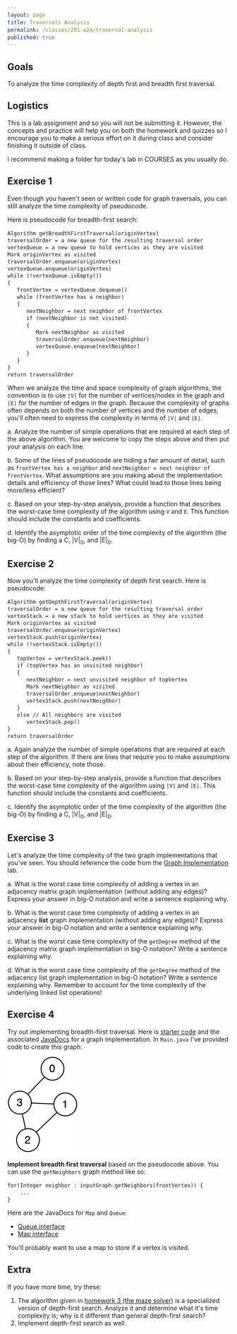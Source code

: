 ```yaml
---
layout: page
title: Traversals Analysis
permalink: /classes/201-w24/traversal-analysis
published: true
---
```


## Goals
To analyze the time complexity of depth first and breadth first traversal.

## Logistics
This is a lab assignment and so you will not be submitting it.
However, the concepts and practice will help you on both the homework and quizzes so I encourage you to make a serious effort on it during class and consider finishing it outside of class.

I recommend making a folder for today's lab in COURSES as you usually do.

## Exercise 1
Even though you haven't seen or written code for graph traversals, you can still analyze the time complexity of pseudocode.

Here is pseudocode for breadth-first search:

```
Algorithm getBreadthFirstTraversal(originVertex)
traversalOrder = a new queue for the resulting traversal order
vertexQueue = a new queue to hold vertices as they are visited
Mark originVertex as visited
traversalOrder.enqueue(originVertex)
vertexQueue.enqueue(originVertex)
while (!vertexQueue.isEmpty())
{
   frontVertex = vertexQueue.dequeue()
   while (frontVertex has a neighbor)
   {
      nextNeighbor = next neighbor of frontVertex
      if (nextNeighbor is not visited)
      {
         Mark nextNeighbor as visited
         traversalOrder.enqueue(nextNeighbor)
         vertexQueue.enqueue(nextNeighbor)
      }
   }
}
return traversalOrder
```

When we analyze the time and space complexity of graph algorithms, the convention is to use `|V|` for the number of vertices/nodes in the graph and `|E|` for the number of edges in the graph.
Because the complexity of graphs often depends on both the number of vertices and the number of edges, you'll often need to express the complexity in terms of `|V|` and `|E|`. 

a. Analyze the number of simple operations that are required at each step of the above algorithm. You are welcome to copy the steps above and then put your analysis on each line. 

b. Some of the lines of pseudocode are hiding a fair amount of detail, such as `frontVertex has a neighbor` and `nextNeighbor = next neighbor of frontVertex`. What assumptions are you making about the implementation details and efficiency of those lines? What could lead to those lines being more/less efficient?

c. Based on your step-by-step analysis, provide a function that describes the worst-case time complexity of the algorithm using `V` and `E`. This function should include the constants and coefficients. 

d. Identify the asymptotic order of the time complexity of the algorithm (the big-O) by finding a C,  |V|<sub>0</sub>, and |E|<sub>0</sub>.


## Exercise 2
Now you'll analyze the time complexity of depth first search.
Here is pseudocode:

```
Algorithm getDepthFirstTraversal(originVertex)
traversalOrder = a new queue for the resulting traversal order
vertexStack = a new stack to hold vertices as they are visited
Mark originVertex as visited
traversalOrder.enqueue(originVertex)
vertexStack.push(originVertex)
while (!vertexStack.isEmpty())
{
   topVertex = vertexStack.peek()
   if (topVertex has an unvisited neighbor)
   {
      nextNeighbor = next unvisited neighbor of topVertex
      Mark nextNeighbor as visited
      traversalOrder.enqueue(nextNeighbor)
      vertexStack.push(nextNeighbor)
   }
   else // All neighbors are visited
      vertexStack.pop()
}
return traversalOrder 
```
a. Again analyze the number of simple operations that are required at each step of the algorithm. If there are lines that require you to make assumptions about their efficiency, note those.

b. Based on your step-by-step analysis, provide a function that describes the worst-case time complexity of the algorithm using `|V|` and `|E|`. This function should include the constants and coefficients. 

c. Identify the asymptotic order of the time complexity of the algorithm (the big-O) by finding a C,  |V|<sub>0</sub>, and |E|<sub>0</sub>.

## Exercise 3
Let's analyze the time complexity of the two graph implementations that you've seen. You should reference the code from the [Graph Implementation](graphs) lab.

a. What is the worst case time complexity of adding a vertex in an adjacency matrix graph implementation (without adding any edges)? Express your answer in big-O notation and write a sentence explaining why.

b. What is the worst case time complexity of adding a vertex in an adjacency **list** graph implementation (without adding any edges)? Express your answer in big-O notation and write a sentence explaining why.

c. What is the worst case time complexity of the `getDegree` method of the adjacency matrix graph implementation in big-O notation? Write a sentence explaining why.

d. What is the worst case time complexity of the `getDegree` method of the adjacency list graph implementation in big-O notation? Write a sentence explaining why. Remember to account for the time complexity of the underlying linked list operations!

## Exercise 4
Try out implementing breadth-first traversal.
Here is [starter code](/classes/201-f21/BFSStarter.zip) and the associated [JavaDocs](/classes/201-f20/hw-6javadoc) for a graph implementation. 
In `Main.java` I've provided code to create this graph:

![Undirected graph with edge between node 0 and 3, node 3 and 1, node 3 and 2, and node 1 and 2](/classes/201-f20/UndirectedGraph.png)

**Implement breadth first traversal** based on the pseudocode above. 
You can use the `getNeighbors` graph method like so:
```
for(Integer neighbor : inputGraph.getNeighbors(frontVertex)) {
    ...
}
```

Here are the JavaDocs for `Map` and `Queue`:
* [Queue interface](https://docs.oracle.com/en/java/javase/11/docs/api/java.base/java/util/Queue.html)
* [Map interface](https://docs.oracle.com/javase/8/docs/api/java/util/Map.html)

You'll probably want to use a map to store if a vertex is visited.

## Extra

If you have more time, try these:

1. The algorithm given in [homework 3 (the maze solver)](hw3) is a specialized version of depth-first search. Analyze it and determine what it's time complexity is; why is it different than general depth-first search?
2. Implement depth-first search as well.
